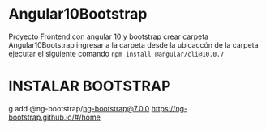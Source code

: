 # Angular10Bootstrap
Proyecto Frontend con angular 10 y bootstrap
crear carpeta Angular10Bootstrap
ingresar a la carpeta
desde la ubicaccón de la carpeta ejecutar el siguiente comando
`npm install @angular/cli@10.0.7`
# INSTALAR BOOTSTRAP
g add @ng-bootstrap/ng-bootstrap@7.0.0
https://ng-bootstrap.github.io/#/home
